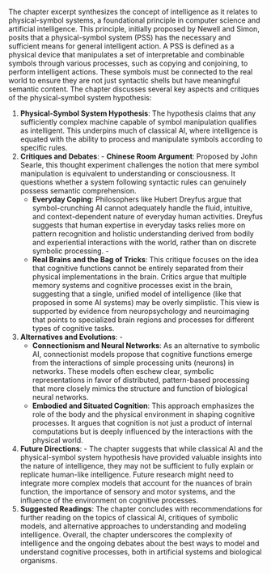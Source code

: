The chapter excerpt synthesizes the concept of intelligence as it relates to physical-symbol systems, a foundational principle in computer science and artificial intelligence. This principle, initially proposed by Newell and Simon, posits that a physical-symbol system (PSS) has the necessary and sufficient means for general intelligent action. A PSS is defined as a physical device that manipulates a set of interpretable and combinable symbols through various processes, such as copying and conjoining, to perform intelligent actions. These symbols must be connected to the real world to ensure they are not just syntactic shells but have meaningful semantic content. The chapter discusses several key aspects and critiques of the physical-symbol system hypothesis: 

1. **Physical-Symbol System Hypothesis**: The hypothesis claims that any sufficiently complex machine capable of symbol manipulation qualifies as intelligent. This underpins much of classical AI, where intelligence is equated with the ability to process and manipulate symbols according to specific rules. 
2. **Critiques and Debates**: - **Chinese Room Argument**: Proposed by John Searle, this thought experiment challenges the notion that mere symbol manipulation is equivalent to understanding or consciousness. It questions whether a system following syntactic rules can genuinely possess semantic comprehension.
	- **Everyday Coping**: Philosophers like Hubert Dreyfus argue that symbol-crunching AI cannot adequately handle the fluid, intuitive, and context-dependent nature of everyday human activities. Dreyfus suggests that human expertise in everyday tasks relies more on pattern recognition and holistic understanding derived from bodily and experiential interactions with the world, rather than on discrete symbolic processing. - 
	- **Real Brains and the Bag of Tricks**: This critique focuses on the idea that cognitive functions cannot be entirely separated from their physical implementations in the brain. Critics argue that multiple memory systems and cognitive processes exist in the brain, suggesting that a single, unified model of intelligence (like that proposed in some AI systems) may be overly simplistic. This view is supported by evidence from neuropsychology and neuroimaging that points to specialized brain regions and processes for different types of cognitive tasks. 
3. **Alternatives and Evolutions**: - 
	- **Connectionism and Neural Networks**: As an alternative to symbolic AI, connectionist models propose that cognitive functions emerge from the interactions of simple processing units (neurons) in networks. These models often eschew clear, symbolic representations in favor of distributed, pattern-based processing that more closely mimics the structure and function of biological neural networks. 
	- **Embodied and Situated Cognition**: This approach emphasizes the role of the body and the physical environment in shaping cognitive processes. It argues that cognition is not just a product of internal computations but is deeply influenced by the interactions with the physical world. 
4. **Future Directions**: - The chapter suggests that while classical AI and the physical-symbol system hypothesis have provided valuable insights into the nature of intelligence, they may not be sufficient to fully explain or replicate human-like intelligence. Future research might need to integrate more complex models that account for the nuances of brain function, the importance of sensory and motor systems, and the influence of the environment on cognitive processes. 
5. **Suggested Readings**: The chapter concludes with recommendations for further reading on the topics of classical AI, critiques of symbolic models, and alternative approaches to understanding and modeling intelligence. Overall, the chapter underscores the complexity of intelligence and the ongoing debates about the best ways to model and understand cognitive processes, both in artificial systems and biological organisms.